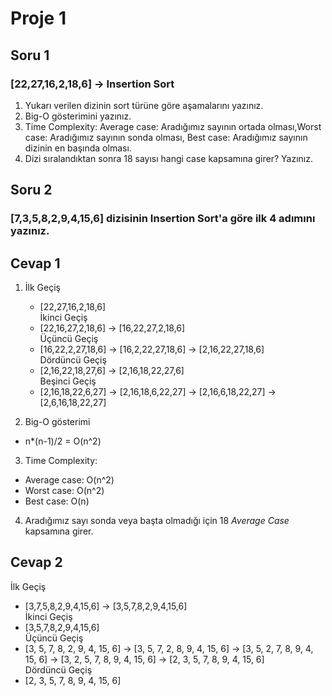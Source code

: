 # Proje 1
## Soru 1
### [22,27,16,2,18,6] -> Insertion Sort

1. Yukarı verilen dizinin sort türüne göre aşamalarını yazınız.
2. Big-O gösterimini yazınız.
3. Time Complexity: Average case: Aradığımız sayının ortada olması,Worst case: Aradığımız sayının sonda olması, Best case: Aradığımız sayının dizinin en başında olması.
4. Dizi sıralandıktan sonra 18 sayısı hangi case kapsamına girer? Yazınız. <br>
## Soru 2
### [7,3,5,8,2,9,4,15,6] dizisinin Insertion Sort'a göre ilk 4 adımını yazınız.

## Cevap 1

1. İlk Geçiş 
   - [22,27,16,2,18,6] <br>
   İkinci Geçiş 
   - [22,16,27,2,18,6] -> [16,22,27,2,18,6] <br>
   Üçüncü Geçiş 
   - [16,22,2,27,18,6] -> [16,2,22,27,18,6] -> [2,16,22,27,18,6] <br>
   Dördüncü Geçiş <br>
   - [2,16,22,18,27,6] -> [2,16,18,22,27,6]<br>
   Beşinci Geçiş  <br>
   - [2,16,18,22,6,27] -> [2,16,18,6,22,27] -> [2,16,6,18,22,27] -> [2,6,16,18,22,27]<br>
   
2. Big-O gösterimi 
  - n*(n-1)/2 = O(n^2)
 
3. Time Complexity: 
  - Average case: O(n^2)
  - Worst case: O(n^2)
  - Best case: O(n)
 
4. Aradığımız sayı sonda veya başta olmadığı için 18 *Average Case* kapsamına girer.

## Cevap 2 
  İlk Geçiş <br>
  - [3,7,5,8,2,9,4,15,6] -> [3,5,7,8,2,9,4,15,6]<br>
  İkinci Geçiş  <br>
  - [3,5,7,8,2,9,4,15,6]<br>
  Üçüncü Geçiş <br>
  - [3, 5, 7, 8, 2, 9, 4, 15, 6] -> [3, 5, 7, 2, 8, 9, 4, 15, 6] -> [3, 5, 2, 7, 8, 9, 4, 15, 6] -> [3, 2, 5, 7, 8, 9, 4, 15, 6] -> [2, 3, 5, 7, 8, 9, 4, 15, 6]<br>
  Dördüncü Geçiş <br>
  - [2, 3, 5, 7, 8, 9, 4, 15, 6]<br>
